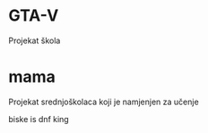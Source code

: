 # GTA-V
Projekat škola




mama
=======
Projekat srednjoškolaca koji je namjenjen za učenje

biske is dnf king
